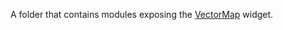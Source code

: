 A folder that contains modules exposing the [VectorMap](/api-reference/20%20Data%20Visualization%20Widgets/dxVectorMap '/Documentation/ApiReference/Data_Visualization_Widgets/dxVectorMap/') widget.
